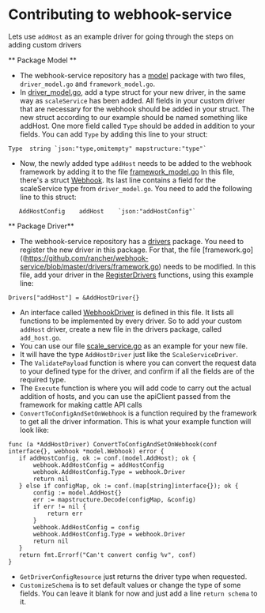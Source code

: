 # Contributing to webhook-service

Lets use `addHost` as an example driver for going through the steps on adding custom drivers

** Package Model **
- The webhook-service repository has a [model](https://github.com/rancher/webhook-service/tree/master/model) package with two files, `driver_model.go` and `framework_model.go`. 
 - In [driver_model.go](https://github.com/rancher/webhook-service/blob/master/model/driver_model.go), add a type struct for your new driver, in the same way as `scaleService` has been added. All fields in your custom driver that are necessary for the webhook should be added in your struct. The new struct according to our example should be named something like addHost. One more field called `Type` should be added in addition to your fields. You can add `Type` by adding this line to your struct: 
 ```
 Type  string `json:"type,omitempty" mapstructure:"type"`
 ```
 - Now, the newly added type `addHost` needs to be added to the webhook framework by adding it to the file [framework_model.go](https://github.com/rancher/webhook-service/blob/master/model/framework_model.go) In this file, there's a struct [Webhook](https://github.com/rancher/webhook-service/blob/master/model/framework_model.go#L14). Its last line contains a field for the scaleService type from `driver_model.go`. You need to add the following line to this struct:
 ```
 	AddHostConfig    addHost    `json:"addHostConfig"`
 ```

** Package Driver**
- The webhook-service repository has a [drivers](https://github.com/rancher/webhook-service/tree/master/drivers) package. You need to register the new driver in this package. For that, the file [framework.go]((https://github.com/rancher/webhook-service/blob/master/drivers/framework.go) needs to be modified. In this file, add your driver in the [RegisterDrivers](https://github.com/rancher/webhook-service/blob/master/drivers/framework.go#L22) functions, using this example line:
```
Drivers["addHost"] = &AddHostDriver{}
```
- An interface called [WebhookDriver](https://github.com/rancher/webhook-service/blob/master/drivers/framework.go#L13) is defined in this file. It lists all functions to be implemented by every driver. So to add your custom `addHost` driver, create a new file in the drivers package, called `add_host.go`.
- You can use our file [scale_service.go](https://github.com/rancher/webhook-service/blob/master/drivers/scale_service.go) as an example for your new file. 
 - It will have the type `AddHostDriver` just like the `ScaleServiceDriver`. 
 - The `ValidatePayload` function is where you can convert the request data to your defined type for the driver, and confirm if all the fields are of the required type.
 - The `Execute` function is where you will add code to carry out the actual addition of hosts, and you can use the apiClient passed from the framework for making cattle API calls
 - `ConvertToConfigAndSetOnWebhook` is a function required by the framework to get all the driver information. This is what your example function will look like:
 ```
 func (a *AddHostDriver) ConvertToConfigAndSetOnWebhook(conf interface{}, webhook *model.Webhook) error {
	if addHostConfig, ok := conf.(model.AddHost); ok {
		webhook.AddHostConfig = addHostConfig
		webhook.AddHostConfig.Type = webhook.Driver
		return nil
	} else if configMap, ok := conf.(map[string]interface{}); ok {
		config := model.AddHost{}
		err := mapstructure.Decode(configMap, &config)
		if err != nil {
			return err
		}
		webhook.AddHostConfig = config
		webhook.AddHostConfig.Type = webhook.Driver
		return nil
	}
	return fmt.Errorf("Can't convert config %v", conf)
}
 ```
 - `GetDriverConfigResource` just returns the driver type when requested.
 - `CustomizeSchema` is to set default values or change the type of some fields. You can leave it blank for now and just add a line `return schema` to it.
